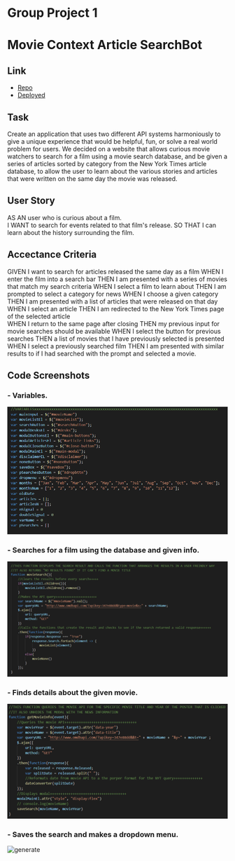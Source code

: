 # Group Project 1
# Movie Context Article SearchBot

## Link
* [Repo](https://github.com/Jr-source/group-project/tree/main)
* [Deployed]()

## Task
Create an application that uses two different API systems harmoniously to give a unique
experience that would be helpful, fun, or solve a real world problem for users. We 
decided on a website that allows curious movie watchers to search for a film using
a movie search database, and be given a series of articles sorted by category from
the New York Times article database, to allow the user to learn about the various stories
and articles that were written on the same day the movie was released.

## User Story
AS AN user who is curious about a film.  
I WANT to search for events related to that film's release. 
SO THAT I can learn about the history surrounding the film.

## Accectance Criteria
GIVEN I want to search for articles released the same day as a film
WHEN I enter the film into a search bar
THEN I am presented with a series of movies that match my search criteria 
WHEN I select a film to learn about
THEN I am prompted to select a category for news 
WHEN I choose a given category
THEN I am presented with a list of articles that were released on that day  
WHEN I select an article
THEN I am redirected to the New York Times page of the selected article  
WHEN I return to the same page after closing
THEN my previous input for movie searches should be available 
WHEN I select the button for previous searches
THEN a list of movies that I have previously selected is presented  
WHEN I select a previously searched film
THEN I am presented with similar results to if I had searched with the prompt and selected a movie.  

## Code Screenshots
### - Variables.
![variables](/images/Variables.png)

### - Searches for a film using the database and given info.
![MovieSearch](/images/MovieSearchCode.png)

### - Finds details about the given movie.
![cases](/images/MovieDetailsSearchCode.png)

### - Saves the search and makes a dropdown menu.
![generate](/images/DrowDownMenuCode.png)